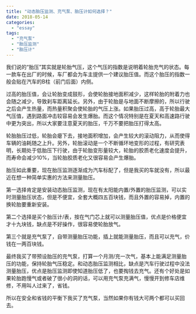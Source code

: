 ```yaml
---
title: "动态胎压监测、充气泵、胎压计如何选择？"
date: 2018-05-14
categories: 
  - "essay"
tags: 
  - "充气泵"
  - "胎压监测"
  - "胎压计"
---
```


我们说的“胎压”其实就是轮胎气压，这个气压的指数是说明着轮胎充气的状态。每一款车在出厂的时候，车厂都会为车主提供一个建议胎压值。而这个胎压的指数一般会贴在汽车的B柱（前门后面）内侧。

过高的胎压值，会让轮胎变成鼓形，会使轮胎接地面积减少，这样轮胎的附着力也会随之减少，导致刹车距离延长。另外，由于轮胎是与地面不断摩擦的，所以行驶之后会产生热量，而热量积聚会使轮胎的气压上涨。如果胎压过高，高于轮胎最大气压值，遇到路面冲击较容易会发生爆胎。而这个情况特别是在夏天和高速路行驶中更为突出，所以大家要注意夏天的胎压，千万不要把胎压打得太高。

轮胎胎压过低，轮胎会瘪下去，接地面积增加，会产生较大的滚动阻力，从而使得车辆的油耗随之上升。另外，轮胎滚动是一个不断循环地变形的过程，有研究表明，长期处于低胎压下行驶，由于轮胎变形量较大，轮胎的胶质老化速度会提升，而寿命会减少10%，当轮胎胶质老化又很容易会产生爆胎。

胎压如此重要，现在胎压监测逐渐成为汽车标配了，但是我买的车就没有，所以最近在想一种简单实惠的方法来测量胎压。

第一选择肯定是安装动态胎压监测，现在有太阳能内置/外置的胎压监测，可以实时测量胎压状态，但是不便宜，全套大概四五百块钱，而且外置的容易掉，内置的换轮胎要重新安装。

第二个选择是买个胎压计/表，按在气门芯上就可以测量胎压值，优点是价格便宜才十九块钱，缺点是不好操作，很容易使轮胎放气。

第三个就是充气泵了，自带测量胎压功能，插上就能测量胎压，而且可以充气，价钱在一两百块钱。

最终我买了带预设胎压的充气泵，打算一个月测/充一次气，基本上能满足测量胎压的功能，保持轮胎气压稳定。和动态胎压监测相比，缺点是汽车行驶过程中没法测量胎压，优点是胎压监测即使知道胎压低了，也要掏钱去充气。还有个好处是如果轮胎跑慢气或者破了很小的洞的话，可以用充气泵充满气，慢慢开到修车店维修，不用叫人过来了，省钱。

所以在安全和省钱的平衡下我买了充气泵，当然如果你有钱大可两个都可以买回去。
